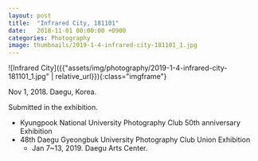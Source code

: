 ```yaml
---
layout: post
title:  "Infrared City, 181101"
date:   2018-11-01 00:00:00 +0900
categories: Photography
image: thumbnails/2019-1-4-infrared-city-181101_1.jpg
---
```


![Infrared City]({{"assets/img/photography/2019-1-4-infrared-city-181101_1.jpg" | relative_url}}){:class="imgframe"}

Nov 1, 2018. Daegu, Korea.

Submitted in the exhibition.
- Kyungpook National University Photography Club 50th anniversary Exhibition
- 48th Daegu Gyeongbuk University Photography Club Union Exhibition
  - Jan 7~13, 2019. Daegu Arts Center.
